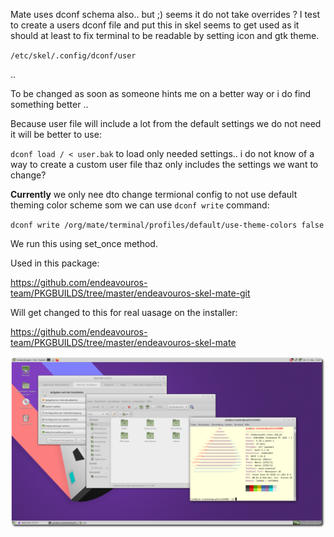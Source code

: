 Mate uses dconf schema also.. but ;) seems it do not take overrides ?
I test to create a users dconf file and put this in skel seems to get used as it should at least to fix terminal to be readable by setting icon and gtk theme.

`/etc/skel/.config/dconf/user`

..

To be changed as soon as someone hints me on a better way or i do find something better .. 



Because user file will include a lot from the default settings we do not need it will be better to use:

`dconf load / < user.bak` to load only needed settings.. i do not know of a way to create a custom user file thaz only includes the settings we want to change?

**Currently** we only nee dto change termional config to not use default theming color scheme som we can use `dconf write` command:

`dconf write /org/mate/terminal/profiles/default/use-theme-colors false`

We run this using set_once method.


Used in this package:

https://github.com/endeavouros-team/PKGBUILDS/tree/master/endeavouros-skel-mate-git

Will get changed to this for real uasage on the installer:

https://github.com/endeavouros-team/PKGBUILDS/tree/master/endeavouros-skel-mate


![eos-mate](https://raw.githubusercontent.com/endeavouros-team/endeavouros-DE-fixes/main/mate/mate.png)
